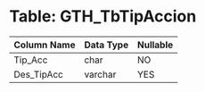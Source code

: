 # Table: GTH_TbTipAccion

| Column Name | Data Type | Nullable |
|-------------|-----------|----------|
| Tip_Acc | char | NO |
| Des_TipAcc | varchar | YES |
